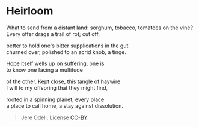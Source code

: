 # Heirloom

What to send from a distant land: sorghum, tobacco, tomatoes on the vine?  
Every offer drags a trail of rot; cut off,

better to hold one's bitter supplications in the gut  
churned over, polished to an acrid knob, a tinge.

Hope itself wells up on suffering, one is  
to know one facing a multitude

of the other. Kept close, this tangle of haywire  
I will to my offspring that they might find,

rooted in a spinning planet, every place  
a place to call home, a stay against dissolution.

>Jere Odell, License [CC-BY](https://creativecommons.org/licenses/by/4.0/).